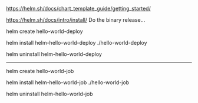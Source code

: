 https://helm.sh/docs/chart_template_guide/getting_started/

https://helm.sh/docs/intro/install/
Do the binary release... 

helm create hello-world-deploy

helm install helm-hello-world-deploy ./hello-world-deploy

helm uninstall helm-hello-world-deploy

---
helm create hello-world-job

helm install helm-hello-world-job ./hello-world-job

helm uninstall helm-hello-world-job